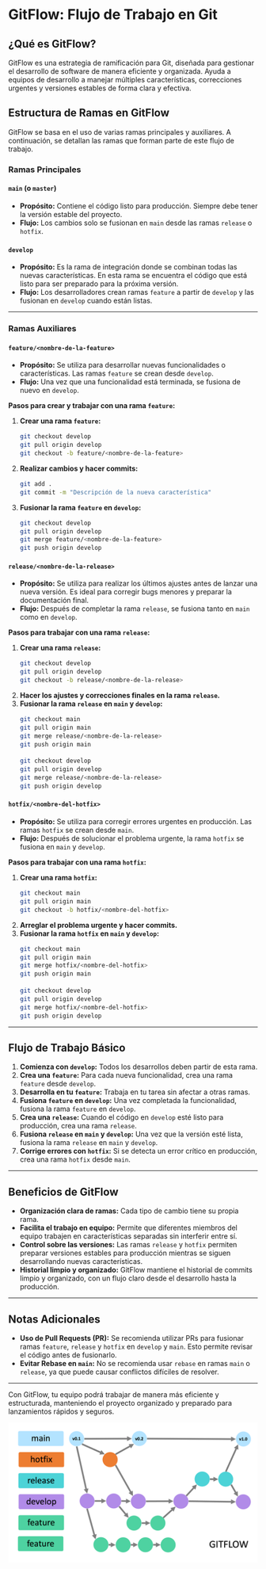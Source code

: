 # GitFlow: Flujo de Trabajo en Git

## ¿Qué es GitFlow?

GitFlow es una estrategia de ramificación para Git, diseñada para gestionar el desarrollo de software de manera eficiente y organizada. Ayuda a equipos de desarrollo a manejar múltiples características, correcciones urgentes y versiones estables de forma clara y efectiva.

## Estructura de Ramas en GitFlow

GitFlow se basa en el uso de varias ramas principales y auxiliares. A continuación, se detallan las ramas que forman parte de este flujo de trabajo.

### Ramas Principales

#### `main` (o `master`)
- **Propósito:** Contiene el código listo para producción. Siempre debe tener la versión estable del proyecto.
- **Flujo:** Los cambios solo se fusionan en `main` desde las ramas `release` o `hotfix`.

#### `develop`
- **Propósito:** Es la rama de integración donde se combinan todas las nuevas características. En esta rama se encuentra el código que está listo para ser preparado para la próxima versión.
- **Flujo:** Los desarrolladores crean ramas `feature` a partir de `develop` y las fusionan en `develop` cuando están listas.

---

### Ramas Auxiliares

#### `feature/<nombre-de-la-feature>`
- **Propósito:** Se utiliza para desarrollar nuevas funcionalidades o características. Las ramas `feature` se crean desde `develop`.
- **Flujo:** Una vez que una funcionalidad está terminada, se fusiona de nuevo en `develop`.

**Pasos para crear y trabajar con una rama `feature`:**
1. **Crear una rama `feature`:**
    ```bash
    git checkout develop
    git pull origin develop
    git checkout -b feature/<nombre-de-la-feature>
    ```
2. **Realizar cambios y hacer commits:**
    ```bash
    git add .
    git commit -m "Descripción de la nueva característica"
    ```
3. **Fusionar la rama `feature` en `develop`:**
    ```bash
    git checkout develop
    git pull origin develop
    git merge feature/<nombre-de-la-feature>
    git push origin develop
    ```

#### `release/<nombre-de-la-release>`
- **Propósito:** Se utiliza para realizar los últimos ajustes antes de lanzar una nueva versión. Es ideal para corregir bugs menores y preparar la documentación final.
- **Flujo:** Después de completar la rama `release`, se fusiona tanto en `main` como en `develop`.

**Pasos para trabajar con una rama `release`:**
1. **Crear una rama `release`:**
    ```bash
    git checkout develop
    git pull origin develop
    git checkout -b release/<nombre-de-la-release>
    ```
2. **Hacer los ajustes y correcciones finales en la rama `release`.**
3. **Fusionar la rama `release` en `main` y `develop`:**
    ```bash
    git checkout main
    git pull origin main
    git merge release/<nombre-de-la-release>
    git push origin main
    
    git checkout develop
    git pull origin develop
    git merge release/<nombre-de-la-release>
    git push origin develop
    ```

#### `hotfix/<nombre-del-hotfix>`
- **Propósito:** Se utiliza para corregir errores urgentes en producción. Las ramas `hotfix` se crean desde `main`.
- **Flujo:** Después de solucionar el problema urgente, la rama `hotfix` se fusiona en `main` y `develop`.

**Pasos para trabajar con una rama `hotfix`:**
1. **Crear una rama `hotfix`:**
    ```bash
    git checkout main
    git pull origin main
    git checkout -b hotfix/<nombre-del-hotfix>
    ```
2. **Arreglar el problema urgente y hacer commits.**
3. **Fusionar la rama `hotfix` en `main` y `develop`:**
    ```bash
    git checkout main
    git pull origin main
    git merge hotfix/<nombre-del-hotfix>
    git push origin main
    
    git checkout develop
    git pull origin develop
    git merge hotfix/<nombre-del-hotfix>
    git push origin develop
    ```

---

## Flujo de Trabajo Básico

1. **Comienza con `develop`:** Todos los desarrollos deben partir de esta rama.
2. **Crea una `feature`:** Para cada nueva funcionalidad, crea una rama `feature` desde `develop`.
3. **Desarrolla en tu `feature`:** Trabaja en tu tarea sin afectar a otras ramas.
4. **Fusiona `feature` en `develop`:** Una vez completada la funcionalidad, fusiona la rama `feature` en `develop`.
5. **Crea una `release`:** Cuando el código en `develop` esté listo para producción, crea una rama `release`.
6. **Fusiona `release` en `main` y `develop`:** Una vez que la versión esté lista, fusiona la rama `release` en `main` y `develop`.
7. **Corrige errores con `hotfix`:** Si se detecta un error crítico en producción, crea una rama `hotfix` desde `main`.

---

## Beneficios de GitFlow

- **Organización clara de ramas:** Cada tipo de cambio tiene su propia rama.
- **Facilita el trabajo en equipo:** Permite que diferentes miembros del equipo trabajen en características separadas sin interferir entre sí.
- **Control sobre las versiones:** Las ramas `release` y `hotfix` permiten preparar versiones estables para producción mientras se siguen desarrollando nuevas características.
- **Historial limpio y organizado:** GitFlow mantiene el historial de commits limpio y organizado, con un flujo claro desde el desarrollo hasta la producción.

---

## Notas Adicionales

- **Uso de Pull Requests (PR):** Se recomienda utilizar PRs para fusionar ramas `feature`, `release` y `hotfix` en `develop` y `main`. Esto permite revisar el código antes de fusionarlo.
- **Evitar Rebase en `main`:** No se recomienda usar `rebase` en ramas `main` o `release`, ya que puede causar conflictos difíciles de resolver.

---

Con GitFlow, tu equipo podrá trabajar de manera más eficiente y estructurada, manteniendo el proyecto organizado y preparado para lanzamientos rápidos y seguros.

![alt text](image.png)